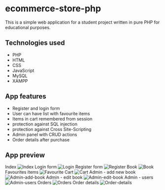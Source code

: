 
# ecommerce-store-php

This is a simple web application for a student project written in pure PHP for educational purposes.

## Technologies used
- PHP
- HTML
- CSS
- JavaScript
- MySQL
- XAMPP
## App features
- Register and login form
- User can have list with favourite items
- Items in cart remembered from session
- protection against SQL injection
- protection against Cross Site-Scripting
- Admin panel with CRUD actions
- Order details after purchase

## App preview
Index
![Index](img/index_preview.png)
Login form
![Login](img/login_preview.png)
Register form
![Register](img/register_preview.png)
Book
![Book](img/book_preview.png)
Favourites items
![Favourite](img/favourites_preview.png)
Cart
![Cart](img/cart_preview.png)
Admin - add new book
![Admin-add-book](img/add_book_preview.png)
Admin - edit book
![Admin-edit-book](img/admin_edit_book_panel_preview.png)
Admin - users
![Admin-users](img/admin_users_preview.png)
Orders
![Orders](img/orders_preview.png)
Order details
![Order-details](img/order_details_preview.png)
